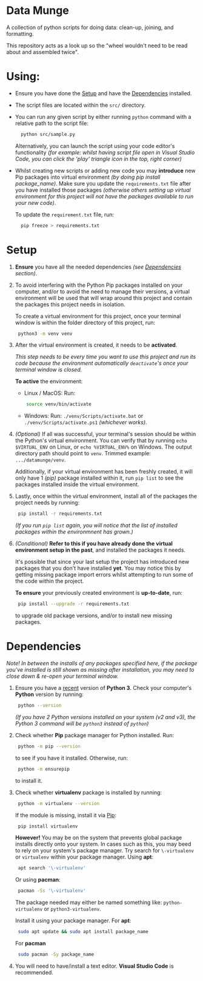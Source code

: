 # Data Munge
A collection of python scripts for doing data: clean-up, joining, and formatting.

This repository acts as a look up so the "wheel wouldn't need to be read about and assembled twice".

# Using:
- Ensure you have done the [Setup](#Setup) and have the [Dependencies](#Dependencies) installed.
- The script files are located within the `src/` directory.
- You can run any given script by either running `python` command with a relative path to the script file:
  ```sh
    python src/sample.py
  ```
  
  Alternatively, you can launch the script using your code editor's functionality
  _(for example: whilst having script file open in Visual Studio Code, you can click the 'play' triangle
  icon in the top, right corner)_
- Whilst creating new scripts or adding new code you may **introduce** new Pip packages into virtual environment
   _(by doing pip install package_name)_.
  Make sure you update the `requirements.txt` file after you have installed those packages _(otherwise others
  setting up virtual environment for this project will not have the packages available to run your new code)_.

  To update the `requirement.txt` file, run:
  ```sh
    pip freeze > requirements.txt
  ```

# Setup
1. **Ensure** you have all the needed dependencies _(see [Dependencies](#Dependencies) section)_.
2. To avoid interfering with the Python Pip packages installed on your computer, and/or to avoid the need to manage their versions,
   a virtual environment will be used that will wrap around this project and contain the packages this project needs in isolation.
   
   To create a virtual environment for this project, once your terminal window is within the folder directory
   of this project, run:
   ```sh
    python3 -m venv venv
   ```
3. After the virtual environment is created, it needs to be **activated**.
   
   _This step needs to be every time you want to use this project and run its code because the environment
   automatically `deactivate`'s once your terminal window is closed._

   **To active** the environment:
   - Linux / MacOS: Run:
    ```sh
        source venv/bin/activate
    ```
    - Windows: Run:
    `./venv/Scripts/activate.bat` or `./venv/Scripts/activate.ps1` _(whichever works)_.
4. _(Optional)_ If all was successful, your terminal's session should be within the Python's virtual environment.
   You can verify that by running `echo $VIRTUAL_ENV` on Linux, or `echo %VIRTUAL_ENV%` on Windows.
   The output directory path should point to `venv`. Trimmed example: `.../datamunge/venv`.
   
   Additionally, if your virtual environment has been freshly created, it will only have 1 _(pip)_ package installed within it,
   run `pip list` to see the packages installed inside the virtual environment.
5. Lastly, once within the virtual environment, install all of the packages the project needs by running:
   ```sh
    pip install -r requirements.txt
   ```
   _(If you run `pip list` again, you will notice that the list of installed packages within the environmnent has grown.)_
6. _(Conditional)_ **Refer to this if you have already done the virtual environment setup in the past**, and installed the
   packages it needs.
   
   It's possible that since your last setup the project has introduced new packages that you don't have installed **yet**.
   You may notice this by getting missing package import errors whilst attempting to run some of the code within the project.
   
   **To ensure** your previously created environment is **up-to-date**, run: 
   ```sh
    pip install --upgrade -r requirements.txt
   ```
   to upgrade old package versions, and/or to install new missing packages.

# Dependencies
_Note! In between the installs of any packages specified here, if the package you've installed
is still shown as missing after installation, you may need to close down & re-open your terminal window._

1. Ensure you have a [recent](https://www.python.org/downloads/) version of **Python 3**.
   Check your computer's **Python** version by running:
   ```sh
    python --version
   ```
   _(If you have 2 Python versions installed on your system (v2 and v3), the Python 3 command
   will be `python3` instead of `python`)_
2. Check whether **Pip** package manager for Python installed. Run:
   ```sh
    python -m pip --version
   ```
   to see if you have it installed. Otherwise, run:
   ```sh
    python -m ensurepip
   ```
   to install it.
3. Check whether **virtualenv** package is installed by running:
   ```sh
    python -m virtualenv --version
   ```
   If the module is missing, install it via [Pip](https://pypi.org/project/virtualenv/):
   ```sh
    pip install virtualenv
   ```
   **However!** You may be on the system that prevents global package installs directly onto
   your system. In cases such as this, you may beed to rely on your system's package manager.
   Try search for `\-virtualenv` or `virtualenv` within your package manager. Using **apt**:
   ```sh
    apt search '\-virtualenv'
   ```
   Or using **pacman**:
   ```sh
    pacman -Ss '\-virtualenv'
   ```
   The package needed may either be named something like: `python-virtualenv` or `python3-virtualenv`.

   Install it using your package manager. For **apt**:
   ```sh
    sudo apt update && sudo apt install package_name
   ```
   For **pacman**
   ```sh
    sudo pacman -Sy package_name
   ```
4. You will need to have/install a text editor. **Visual Studio Code** is recommended.

